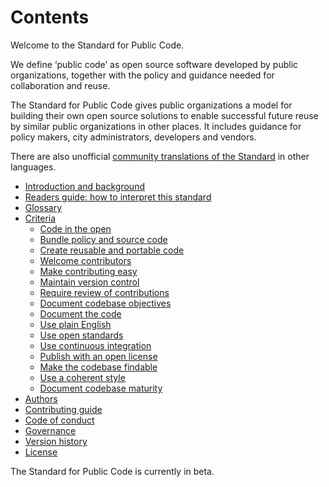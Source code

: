 # Contents

<!-- SPDX-License-Identifier: CC0-1.0 -->
<!-- written in 2019 - 2022 by The Foundation for Public Code <info@publiccode.net> -->

Welcome to the Standard for Public Code.

We define ‘public code’ as open source software developed by public organizations, together with the policy and guidance needed for collaboration and reuse.

The Standard for Public Code gives public organizations a model for building their own open source solutions to enable successful future reuse by similar public organizations in other places. It includes guidance for policy makers, city administrators, developers and vendors.

There are also unofficial [community translations of the Standard](https://publiccodenet.github.io/community-translations-standard/) in other languages.

* [Introduction and background](introduction.md)
* [Readers guide: how to interpret this standard](readers-guide.md)
* [Glossary](glossary.md)
* [Criteria](criteria/)
  * [Code in the open](criteria/code-in-the-open.md)
  * [Bundle policy and source code](criteria/bundle-policy-and-code.md)
  * [Create reusable and portable code](criteria/reusable-and-portable-codebases.md)
  * [Welcome contributors](criteria/open-to-contributions.md)
  * [Make contributing easy](criteria/make-contributing-easy.md)
  * [Maintain version control](criteria/version-control-and-history.md)
  * [Require review of contributions](criteria/require-review.md)
  * [Document codebase objectives](criteria/document-objectives.md)
  * [Document the code](criteria/documenting.md)
  * [Use plain English](criteria/understandable-english-first.md)
  * [Use open standards](criteria/open-standards.md)
  * [Use continuous integration](criteria/continuous-integration.md)
  * [Publish with an open license](criteria/open-licenses.md)
  * [Make the codebase findable](criteria/findability.md)
  * [Use a coherent style](criteria/style.md)
  * [Document codebase maturity](criteria/document-maturity.md)
* [Authors](AUTHORS.md)
* [Contributing guide](CONTRIBUTING.md)
* [Code of conduct](CODE_OF_CONDUCT.md)
* [Governance](GOVERNANCE.md)
* [Version history](CHANGELOG.md)
* [License](LICENSE.md)

The Standard for Public Code is currently in beta.
